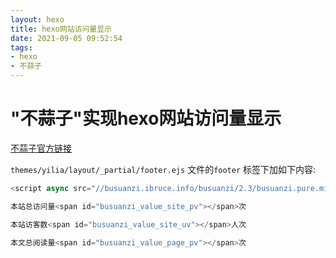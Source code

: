 ```yaml
---
layout: hexo
title: hexo网站访问量显示
date: 2021-09-05 09:52:54
tags:
- hexo
- 不蒜子
---
```


# "不蒜子"实现hexo网站访问量显示

[不蒜子官方链接](http://ibruce.info/2015/04/04/busuanzi/)


`themes/yilia/layout/_partial/footer.ejs` 文件的`footer` 标签下加如下内容:


```js
<script async src="//busuanzi.ibruce.info/busuanzi/2.3/busuanzi.pure.mini.js"></script>

本站总访问量<span id="busuanzi_value_site_pv"></span>次

本站访客数<span id="busuanzi_value_site_uv"></span>人次 

本文总阅读量<span id="busuanzi_value_page_pv"></span>次

```

